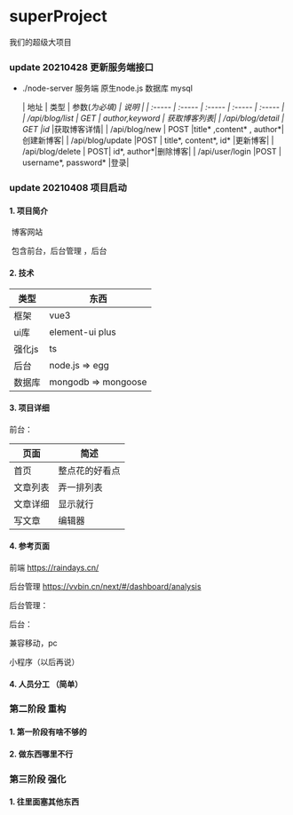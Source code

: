 # superProject

我们的超级大项目

### update 20210428 更新服务端接口

* ./node-server 服务端 原生node.js 数据库 mysql

    | 地址   | 类型  |  参数(*为必填) | 说明 |
    | :----- |  :-----  | :----- |  :----- | :----- |
    | /api/blog/list | GET | author,keyword | 获取博客列表|
    | /api/blog/detail | GET |id*  |获取博客详情|
    | /api/blog/new | POST |title* ,content* , author*|创建新博客|
    | /api/blog/update |POST | title*, content*, id* |更新博客|
    | /api/blog/delete | POST| id*, author*|删除博客|
    | /api/user/login |POST | username*, password* |登录|

### update 20210408 项目启动

#### 1. 项目简介 

​	博客网站

​	包含前台，后台管理 ，后台

   

#### 2. 技术

| 类型   | 东西                |
| ------ | ------------------- |
| 框架   | vue3                |
| ui库   | element-ui plus     |
| 强化js | ts                  |
| 后台   | node.js  => egg     |
| 数据库 | mongodb => mongoose |

#### 3. 项目详细

前台：

| 页面     | 简述           |
| -------- | -------------- |
| 首页     | 整点花的好看点 |
| 文章列表 | 弄一排列表     |
| 文章详细 | 显示就行       |
| 写文章   | 编辑器         |

#### 4. 参考页面

前端   https://raindays.cn/  

后台管理 https://vvbin.cn/next/#/dashboard/analysis

后台管理：

后台：

兼容移动，pc

小程序（以后再说）

#### 4. 人员分工 （简单）

### 第二阶段 重构

#### 1. 第一阶段有啥不够的

#### 2. 做东西哪里不行

### 第三阶段 强化

#### 1. 往里面塞其他东西
